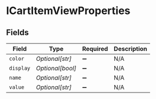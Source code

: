 # ICartItemViewProperties


## Fields

| Field              | Type               | Required           | Description        |
| ------------------ | ------------------ | ------------------ | ------------------ |
| `color`            | *Optional[str]*    | :heavy_minus_sign: | N/A                |
| `display`          | *Optional[bool]*   | :heavy_minus_sign: | N/A                |
| `name`             | *Optional[str]*    | :heavy_minus_sign: | N/A                |
| `value`            | *Optional[str]*    | :heavy_minus_sign: | N/A                |
